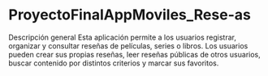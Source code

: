 # ProyectoFinalAppMoviles_Rese-as
Descripción general Esta aplicación permite a los usuarios registrar, organizar y consultar reseñas de películas, series o libros. Los usuarios pueden crear sus propias reseñas, leer reseñas públicas de otros usuarios, buscar contenido por distintos criterios y marcar sus favoritos.
